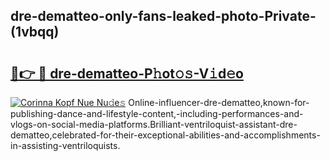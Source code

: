 ## dre-dematteo-only-fans​-leaked-photo​-Private-(1vbqq)


# <h2><a href="https://mediaupload.pro?title=dre-dematteo&ref=git">🔗👉 🔴 dre-dematteo-P𝚑ot𝚘𝚜-V𝚒d𝚎o</a></h2>

[![Corinna Kopf Nue Nu𝚍e𝚜](https://i.imgur.com/0qMVB7G.gif)](https://mediaupload.pro?title=dre-dematteo&ref=git)
Online-influencer-dre-dematteo,known-for-publishing-dance-and-lifestyle-content,-including-performances-and-vlogs-on-social-media-platforms.Brilliant-ventriloquist-assistant-dre-dematteo,celebrated-for-their-exceptional-abilities-and-accomplishments-in-assisting-ventriloquists.  